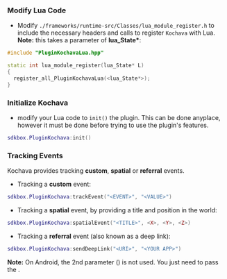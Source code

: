 ### Modify Lua Code
* Modify `./frameworks/runtime-src/Classes/lua_module_register.h` to include the necessary headers and calls to register `Kochava` with Lua. __Note:__ this takes a parameter of __lua_State*__:
```cpp
#include "PluginKochavaLua.hpp"
```
```cpp
static int lua_module_register(lua_State* L)
{
  register_all_PluginKochavaLua(<lua_State*>);
}
```

### Initialize Kochava
* modify your Lua code to `init()` the plugin. This can be done anyplace, however it must be done before trying to use the plugin's features.
```lua
sdkbox.PluginKochava:init()
```

### Tracking Events
Kochava provides tracking __custom__, __spatial__ or __referral__ events.

* Tracking a __custom__ event:
```lua
sdkbox.PluginKochava:trackEvent("<EVENT>", "<VALUE>")
```

* Tracking a __spatial__ event, by providing a title and position in the world:
```lua
sdkbox.PluginKochava:spatialEvent("<TITLE>", <X>, <Y>, <Z>)
```

* Tracking a __referral__ event (also known as a deep link):
```lua
sdkbox.PluginKochava:sendDeepLink("<URI>", "<YOUR APP>")
```
 __Note:__ On Android, the 2nd parameter (__<YOUR APP>__) is not used. You just need to pass the __<URI>__.
